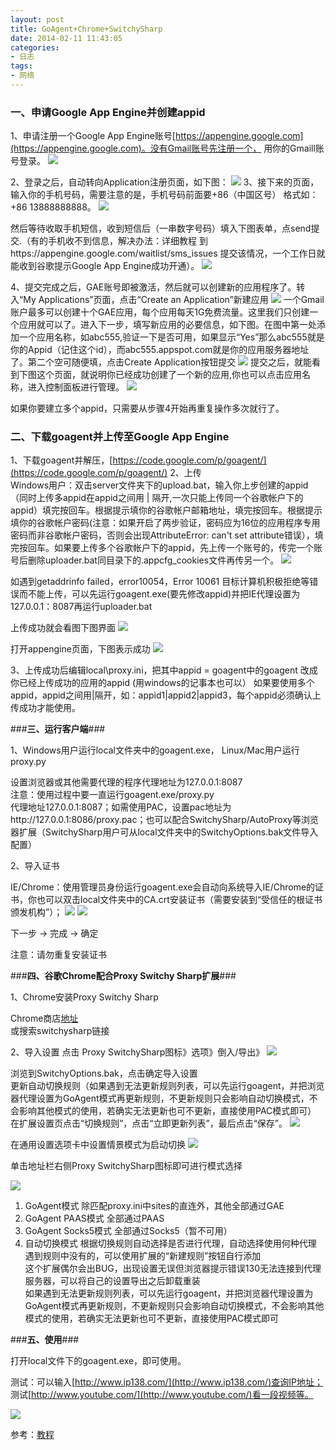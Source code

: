 ```yaml
---
layout: post
title: GoAgent+Chrome+SwitchySharp
date: 2014-02-11 11:43:05
categories:
- 日志
tags:
- 网络
---
```


### **一、申请Google App Engine并创建appid** ###

1、申请注册一个Google App Engine账号[https://appengine.google.com](https://appengine.google.com)。没有Gmail账号先注册一个， 用你的Gmaill账号登录。
![](http://i1328.photobucket.com/albums/w532/xwlogic/1_zps0449ece8.jpg)

2、登录之后，自动转向Application注册页面，如下图：
![](http://i1328.photobucket.com/albums/w532/xwlogic/2_zpsf31dbae2.jpg)
3、接下来的页面，输入你的手机号码，需要注意的是，手机号码前面要+86（中国区号） 格式如：+86 13888888888。
![](http://i1328.photobucket.com/albums/w532/xwlogic/3_zpsad494b1f.jpg)

然后等待收取手机短信，收到短信后（一串数字号码）填入下图表单，点send提交.（有的手机收不到信息，解决办法：详细教程 到https://appengine.google.com/waitlist/sms_issues 提交该情况，一个工作日就能收到谷歌提示Google App Engine成功开通）。
![](http://i1328.photobucket.com/albums/w532/xwlogic/4_zps879674b2.jpg)

4、提交完成之后，GAE账号即被激活，然后就可以创建新的应用程序了。转入“My Applications”页面，点击“Create an Application”新建应用
![](http://i1328.photobucket.com/albums/w532/xwlogic/5_zps89f93e7b.jpg)
一个Gmail账户最多可以创建十个GAE应用，每个应用每天1G免费流量。这里我们只创建一个应用就可以了。进入下一步，填写新应用的必要信息，如下图。在图中第一处添加一个应用名称，如abc555,验证一下是否可用，如果显示“Yes”那么abc555就是你的Appid（记住这个id），而abc555.appspot.com就是你的应用服务器地址了。第二个空可随便填，点击Create Application按钮提交
![](http://i1328.photobucket.com/albums/w532/xwlogic/6_zps7efc74ae.jpg)
提交之后，就能看到下图这个页面，就说明你已经成功创建了一个新的应用,你也可以点击应用名称，进入控制面板进行管理。
![](http://i1328.photobucket.com/albums/w532/xwlogic/7_zpsb50f1f85.jpg)

如果你要建立多个appid，只需要从步骤4开始再重复操作多次就行了。


### **二、下载goagent并上传至Google App Engine** ###

1、下载goagent并解压，[https://code.google.com/p/goagent/](https://code.google.com/p/goagent/)
2、上传    
Windows用户：双击server文件夹下的upload.bat，输入你上步创建的appid（同时上传多appid在appid之间用 | 隔开,一次只能上传同一个谷歌帐户下的appid）填完按回车。根据提示填你的谷歌帐户邮箱地址，填完按回车。根据提示填你的谷歌帐户密码(注意：如果开启了两步验证，密码应为16位的应用程序专用密码而非谷歌帐户密码，否则会出现AttributeError: can't set attribute错误），填完按回车。如果要上传多个谷歌帐户下的appid，先上传一个账号的，传完一个账号后删除uploader.bat同目录下的.appcfg_cookies文件再传另一个。
![](http://i1328.photobucket.com/albums/w532/xwlogic/8_zps070888d6.jpg)

如遇到getaddrinfo failed，error10054，Error 10061 目标计算机积极拒绝等错误而不能上传，可以先运行goagent.exe(要先修改appid)并把IE代理设置为127.0.0.1：8087再运行uploader.bat

上传成功就会看图下图界面
![](http://i1328.photobucket.com/albums/w532/xwlogic/9_zps467c010a.jpg)

打开appengine页面，下图表示成功
![](http://i1328.photobucket.com/albums/w532/xwlogic/65E068079898_zpsaf298f87.jpg)

3、上传成功后编辑local\proxy.ini，把其中appid = goagent中的goagent 改成你已经上传成功的应用的appid (用windows的记事本也可以）
如果要使用多个appid，appid之间用|隔开，如：appid1|appid2|appid3，每个appid必须确认上传成功才能使用。

###**三、运行客户端**###

1、Windows用户运行local文件夹中的goagent.exe， Linux/Mac用户运行 proxy.py 
   
设置浏览器或其他需要代理的程序代理地址为127.0.0.1:8087    
注意：使用过程中要一直运行goagent.exe/proxy.py    
代理地址127.0.0.1:8087；如需使用PAC，设置pac地址为http://127.0.0.1:8086/proxy.pac；也可以配合SwitchySharp/AutoProxy等浏览器扩展（SwitchySharp用户可从local文件夹中的SwitchyOptions.bak文件导入配置）

2、导入证书

IE/Chrome：使用管理员身份运行goagent.exe会自动向系统导入IE/Chrome的证书，你也可以双击local文件夹中的CA.crt安装证书（需要安装到“受信任的根证书颁发机构”）；
![](http://i1328.photobucket.com/albums/w532/xwlogic/10_zps1c9ef165.jpg)
![](http://i1328.photobucket.com/albums/w532/xwlogic/11_zpsc2c3f75c.jpg)

下一步 -> 完成 -> 确定

注意：请勿重复安装证书

###**四、谷歌Chrome配合Proxy Switchy Sharp扩展**###

1、Chrome安装Proxy Switchy Sharp

Chrome商店[地址](https://chrome.google.com/webstore/detail/proxy-switchysharp/dpplabbmogkhghncfbfdeeokoefdjegm)    
或搜索switchysharp链接

2、导入设置
点击 Proxy SwitchySharp图标》选项》倒入/导出》
![](http://i1328.photobucket.com/albums/w532/xwlogic/12_zpse326d47d.jpg)

浏览到SwitchyOptions.bak，点击确定导入设置    
更新自动切换规则（如果遇到无法更新规则列表，可以先运行goagent，并把浏览器代理设置为GoAgent模式再更新规则，不更新规则只会影响自动切换模式，不会影响其他模式的使用，若确实无法更新也可不更新，直接使用PAC模式即可）    
在扩展设置页点击“切换规则”，点击“立即更新列表”，最后点击“保存”。
![](http://i1328.photobucket.com/albums/w532/xwlogic/13_zps937533b5.jpg)

在通用设置选项卡中设置情景模式为启动切换
![](http://i1328.photobucket.com/albums/w532/xwlogic/65E068079898_zps09cbf611.jpg)

单击地址栏右侧Proxy SwitchySharp图标即可进行模式选择

![](http://i1328.photobucket.com/albums/w532/xwlogic/14_zps0a3a537f.jpg)

1. GoAgent模式 除匹配proxy.ini中sites的直连外，其他全部通过GAE
2. GoAgent PAAS模式 全部通过PAAS
3. GoAgent Socks5模式 全部通过Socks5（暂不可用）
4. 自动切换模式 根据切换规则自动选择是否进行代理，自动选择使用何种代理   
遇到规则中没有的，可以使用扩展的“新建规则”按钮自行添加    
这个扩展偶尔会出BUG，出现设置无误但浏览器提示错误130无法连接到代理服务器，可以将自己的设置导出之后卸载重装    
如果遇到无法更新规则列表，可以先运行goagent，并把浏览器代理设置为GoAgent模式再更新规则，不更新规则只会影响自动切换模式，不会影响其他模式的使用，若确实无法更新也可不更新，直接使用PAC模式即可

###**五、使用**###

打开local文件下的goagent.exe，即可使用。

测试：可以输入[http://www.ip138.com/](http://www.ip138.com/)查询IP地址；    
测试[http://www.youtube.com/](http://www.youtube.com/)看一段视频等。

![](http://i1328.photobucket.com/albums/w532/xwlogic/65E068079898_zpscafcd845.jpg)

参考：[教程](https://code.google.com/p/goagent/wiki/InstallGuide#goagent_GAE平台部署教程)


